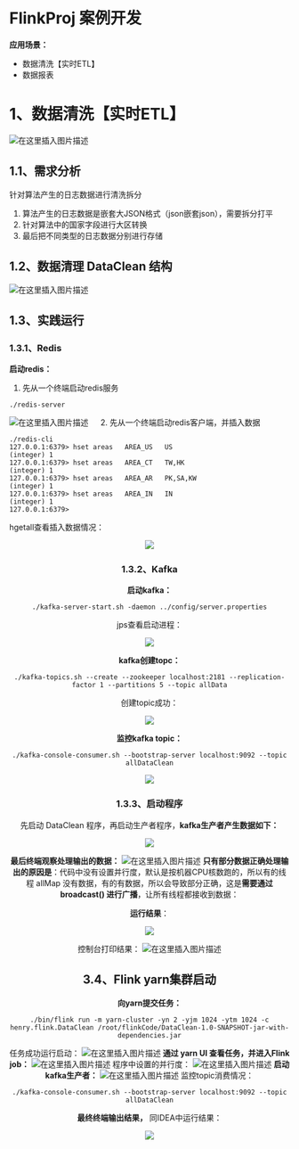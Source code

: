 FlinkProj 案例开发
=============
**应用场景：**
- 数据清洗【实时ETL】
- 数据报表
      
# 1、数据清洗【实时ETL】
![在这里插入图片描述](https://img-blog.csdnimg.cn/20190525170515165.png?x-oss-process=image/watermark,type_ZmFuZ3poZW5naGVpdGk,shadow_10,text_aHR0cHM6Ly9ibG9nLmNzZG4ubmV0L2hvbmd6aGVuOTE=,size_14,color_FFFFFF,t_70)      

## 1.1、需求分析
 针对算法产生的日志数据进行清洗拆分
1.  算法产生的日志数据是嵌套大JSON格式（json嵌套json），需要拆分打平
2.  针对算法中的国家字段进行大区转换
3.  最后把不同类型的日志数据分别进行存储

## 1.2、数据清理 DataClean 结构
![在这里插入图片描述](https://img-blog.csdnimg.cn/20190618162959634.png?x-oss-process=image/watermark,type_ZmFuZ3poZW5naGVpdGk,shadow_10,text_aHR0cHM6Ly9ibG9nLmNzZG4ubmV0L2hvbmd6aGVuOTE=,size_16,color_FFFFFF,t_70)

## 1.3、实践运行
### 1.3.1、Redis
**启动redis：**

1. 先从一个终端启动redis服务
```shell
./redis-server
```
![在这里插入图片描述](https://img-blog.csdnimg.cn/20190614150542868.png?x-oss-process=image/watermark,type_ZmFuZ3poZW5naGVpdGk,shadow_10,text_aHR0cHM6Ly9ibG9nLmNzZG4ubmV0L2hvbmd6aGVuOTE=,size_16,color_FFFFFF,t_70)
&#8195;	2. 先从一个终端启动redis客户端，并插入数据
```shell
./redis-cli
127.0.0.1:6379> hset areas   AREA_US   US
(integer) 1
127.0.0.1:6379> hset areas   AREA_CT   TW,HK
(integer) 1
127.0.0.1:6379> hset areas   AREA_AR   PK,SA,KW
(integer) 1
127.0.0.1:6379> hset areas   AREA_IN   IN
(integer) 1
127.0.0.1:6379>
```
hgetall查看插入数据情况：

<center><img src="https://img-blog.csdnimg.cn/20190614150949735.png?x-oss-process=image/watermark,type_ZmFuZ3poZW5naGVpdGk,shadow_10,text_aHR0cHM6Ly9ibG9nLmNzZG4ubmV0L2hvbmd6aGVuOTE=,size_16,color_FFFFFF,t_70">

### 1.3.2、Kafka
**启动kafka：**
```shell
./kafka-server-start.sh -daemon ../config/server.properties
```


jps查看启动进程：

<center><img src="https://img-blog.csdnimg.cn/20190614145056974.png?x-oss-process=image/watermark,type_ZmFuZ3poZW5naGVpdGk,shadow_10,text_aHR0cHM6Ly9ibG9nLmNzZG4ubmV0L2hvbmd6aGVuOTE=,size_16,color_FFFFFF,t_70">


**kafka创建topc：**
```shell
./kafka-topics.sh --create --zookeeper localhost:2181 --replication-factor 1 --partitions 5 --topic allData
```
创建topic成功：

<center><img src="https://img-blog.csdnimg.cn/2019061414513644.png?x-oss-process=image/watermark,type_ZmFuZ3poZW5naGVpdGk,shadow_10,text_aHR0cHM6Ly9ibG9nLmNzZG4ubmV0L2hvbmd6aGVuOTE=,size_16,color_FFFFFF,t_70">

**监控kafka topic：**
```shell
./kafka-console-consumer.sh --bootstrap-server localhost:9092 --topic allDataClean
```
<center><img src="https://img-blog.csdnimg.cn/20190614155034309.png?x-oss-process=image/watermark,type_ZmFuZ3poZW5naGVpdGk,shadow_10,text_aHR0cHM6Ly9ibG9nLmNzZG4ubmV0L2hvbmd6aGVuOTE=,size_16,color_ffffff,t_70">

### 1.3.3、启动程序
先启动 DataClean 程序，再启动生产者程序，**kafka生产者产生数据如下：**
<center><img src="https://img-blog.csdnimg.cn/20190614153556845.png?x-oss-process=image/watermark,type_ZmFuZ3poZW5naGVpdGk,shadow_10,text_aHR0cHM6Ly9ibG9nLmNzZG4ubmV0L2hvbmd6aGVuOTE=,size_16,color_B00BBB,t_70">

**最后终端观察处理输出的数据：**
![在这里插入图片描述](https://img-blog.csdnimg.cn/20190614161359765.png?x-oss-process=image/watermark,type_ZmFuZ3poZW5naGVpdGk,shadow_10,text_aHR0cHM6Ly9ibG9nLmNzZG4ubmV0L2hvbmd6aGVuOTE=,size_16,color_FBB00F,t_70)
**只有部分数据正确处理输出的原因是**：代码中没有设置并行度，默认是按机器CPU核数跑的，所以有的线程 allMap 没有数据，有的有数据，所以会导致部分正确，这是**需要通过 broadcast() 进行广播**，让所有线程都接收到数据：


**运行结果**：
<center><img src="https://img-blog.csdnimg.cn/20190614165818581.png?x-oss-process=image/watermark,type_ZmFuZ3poZW5naGVpdGk,shadow_10,text_aHR0cHM6Ly9ibG9nLmNzZG4ubmV0L2hvbmd6aGVuOTE=,size_16,color_FFFFFF,t_70">

控制台打印结果：
![在这里插入图片描述](https://img-blog.csdnimg.cn/20190614165950201.png?x-oss-process=image/watermark,type_ZmFuZ3poZW5naGVpdGk,shadow_10,text_aHR0cHM6Ly9ibG9nLmNzZG4ubmV0L2hvbmd6aGVuOTE=,size_16,color_FFFFFF,t_70)

## 3.4、Flink yarn集群启动
**向yarn提交任务：**
```shell
./bin/flink run -m yarn-cluster -yn 2 -yjm 1024 -ytm 1024 -c henry.flink.DataClean /root/flinkCode/DataClean-1.0-SNAPSHOT-jar-with-dependencies.jar
```
任务成功运行启动：
![在这里插入图片描述](https://img-blog.csdnimg.cn/20190617150540780.png?x-oss-process=image/watermark,type_ZmFuZ3poZW5naGVpdGk,shadow_10,text_aHR0cHM6Ly9ibG9nLmNzZG4ubmV0L2hvbmd6aGVuOTE=,size_16,color_FFFFFF,t_70)
**通过 yarn UI 查看任务，并进入Flink job：**
![在这里插入图片描述](https://img-blog.csdnimg.cn/20190617151608947.png?x-oss-process=image/watermark,type_ZmFuZ3poZW5naGVpdGk,shadow_10,text_aHR0cHM6Ly9ibG9nLmNzZG4ubmV0L2hvbmd6aGVuOTE=,size_19,color_F00AFF,t_70)
程序中设置的并行度：
![在这里插入图片描述](https://img-blog.csdnimg.cn/20190617151733631.png?x-oss-process=image/watermark,type_ZmFuZ3poZW5naGVpdGk,shadow_10,text_aHR0cHM6Ly9ibG9nLmNzZG4ubmV0L2hvbmd6aGVuOTE=,size_16,color_F00AFF,t_70)
**启动kafka生产者：**
![在这里插入图片描述](https://img-blog.csdnimg.cn/20190617152318346.png?x-oss-process=image/watermark,type_ZmFuZ3poZW5naGVpdGk,shadow_10,text_aHR0cHM6Ly9ibG9nLmNzZG4ubmV0L2hvbmd6aGVuOTE=,size_16,color_FFFFFF,t_70)
监控topic消费情况：
```shell
./kafka-console-consumer.sh --bootstrap-server localhost:9092 --topic allDataClean
```
**最终终端输出结果，** 同IDEA中运行结果：
<center><img src="https://img-blog.csdnimg.cn/2019061715251942.png?x-oss-process=image/watermark,type_ZmFuZ3poZW5naGVpdGk,shadow_10,text_aHR0cHM6Ly9ibG9nLmNzZG4ubmV0L2hvbmd6aGVuOTE=,size_16,color_FFFFFF,t_70">
